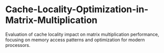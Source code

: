 # Cache-Locality-Optimization-in-Matrix-Multiplication
Evaluation of cache locality impact on matrix multiplication performance, focusing on memory access patterns and optimization for modern processors.
